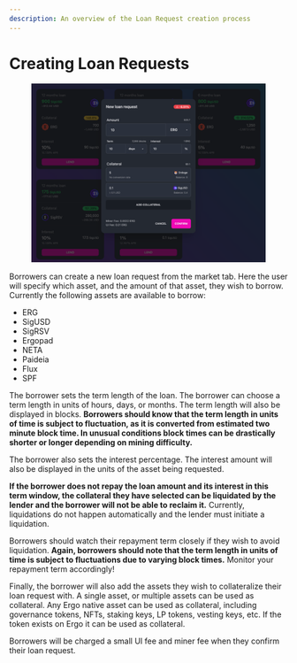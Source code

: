 ```yaml
---
description: An overview of the Loan Request creation process
---
```


# Creating Loan Requests

<figure><img src="../.gitbook/assets/Screen Shot 2023-04-16 at 2.00.28 PM.png" alt=""><figcaption></figcaption></figure>

Borrowers can create a new loan request from the market tab. Here the user will specify which asset, and the amount of that asset, they wish to borrow. Currently the following assets are available to borrow:

* ERG
* SigUSD
* SigRSV
* Ergopad
* NETA
* Paideia
* Flux
* SPF

The borrower sets the term length of the loan. The borrower can choose a term length in units of hours, days, or months. The term length will also be displayed in blocks. **Borrowers should know that the term length in units of time is subject to fluctuation, as it is converted from estimated two minute block time. In unusual conditions block times can be drastically shorter or longer depending on mining difficulty.**

The borrower also sets the interest percentage. The interest amount will also be displayed in the units of the asset being requested.

**If the borrower does not repay the loan amount and its interest in this term window, the collateral they have selected can be liquidated by the lender and the borrower will not be able to reclaim it.** Currently, liquidations do not happen automatically and the lender must initiate a liquidation.

Borrowers should watch their repayment term closely if they wish to avoid liquidation. **Again, borrowers should note that the term length in units of time is subject to fluctuations due to varying block times.** Monitor your repayment term accordingly!

Finally, the borrower will also add the assets they wish to collateralize their loan request with. A single asset, or multiple assets can be used as collateral. Any Ergo native asset can be used as collateral, including governance tokens, NFTs, staking keys, LP tokens, vesting keys, etc. If the token exists on Ergo it can be used as collateral.

Borrowers will be charged a small UI fee and miner fee when they confirm their loan request.

